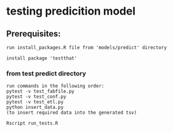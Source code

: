# testing predicition model

## Prerequisites:
```
run install_packages.R file from 'models/predict' directory
```
```
install package 'testthat'
```
### from test predict directory
```
run commands in the following order:
pytest -v test_fabfile.py
pytest -v test_conf.py
pytest -v test_etl.py
python insert_data.py
(to insert required data into the generated tsv)

Rscript run_tests.R
```
